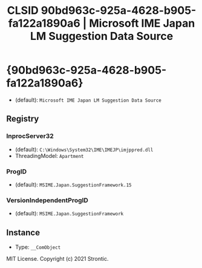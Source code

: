 ﻿---
title: "CLSID 90bd963c-925a-4628-b905-fa122a1890a6 | Microsoft IME Japan LM Suggestion Data Source"
excerpt: What is COM-Object CLSID 90bd963c-925a-4628-b905-fa122a1890a6?
---

# {90bd963c-925a-4628-b905-fa122a1890a6}

* (default): `Microsoft IME Japan LM Suggestion Data Source`

## Registry


### InprocServer32

* (default): `C:\Windows\System32\IME\IMEJP\imjppred.dll`
* ThreadingModel: `Apartment`

### ProgID

* (default): `MSIME.Japan.SuggestionFramework.15`

### VersionIndependentProgID

* (default): `MSIME.Japan.SuggestionFramework`

## Instance

* Type: `__ComObject`

MIT License. Copyright (c) 2021 Strontic.


